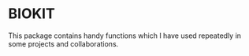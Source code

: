 # BIOKIT

This package contains handy functions which I have used repeatedly in some projects and collaborations.
